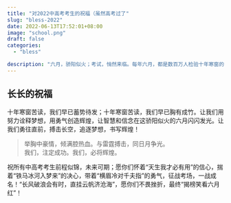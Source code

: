 ```yaml
---
title: "对2022中高考考生的祝福（虽然高考过了"
slug: "bless-2022"
date: 2022-06-13T17:52:01+08:00
image: "school.png"
draft: false
categories:
  - "bless"

description: "六月，骄阳似火；考试，悄然来临。每年六月，都是数百万人检验十年寒窗的日子。因为，中考和高考，来了。  "
---
```

<!--more-->  
## 长长的祝福  
十年寒窗苦读，我们早已蓄势待发；十年寒窗苦读，我们早已胸有成竹。让我们用努力诠释梦想，用勇气创造辉煌，让智慧和信念在这骄阳似火的六月闪闪发光。让我们勇往直前，搏击长空，追逐梦想，书写辉煌！

> 举胸中豪情，倾满腔热血。与雷霆搏击，同日月争光。  
> 我们，注定成功。我们，必将辉煌。  

祝所有中高考考生前程似锦，未来可期；愿你们怀着“天生我才必有用”的信心，揣着“铁马冰河入梦来”的决心，带着“横眉冷对千夫指”的勇气，征战考场，一战成名！“长风破浪会有时，直挂云帆济沧海”，愿你们不畏挫折，最终“揭榜笑看六月红”！  
